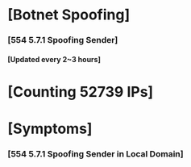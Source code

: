 # [Botnet Spoofing]
### [554 5.7.1 Spoofing Sender]
#### [Updated every 2~3 hours]

# [Counting 52739 IPs]

# [Symptoms] 
###   [554 5.7.1 Spoofing Sender in Local Domain]
